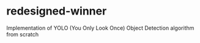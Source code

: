 # redesigned-winner
Implementation of YOLO (You Only Look Once) Object Detection algorithm from scratch
